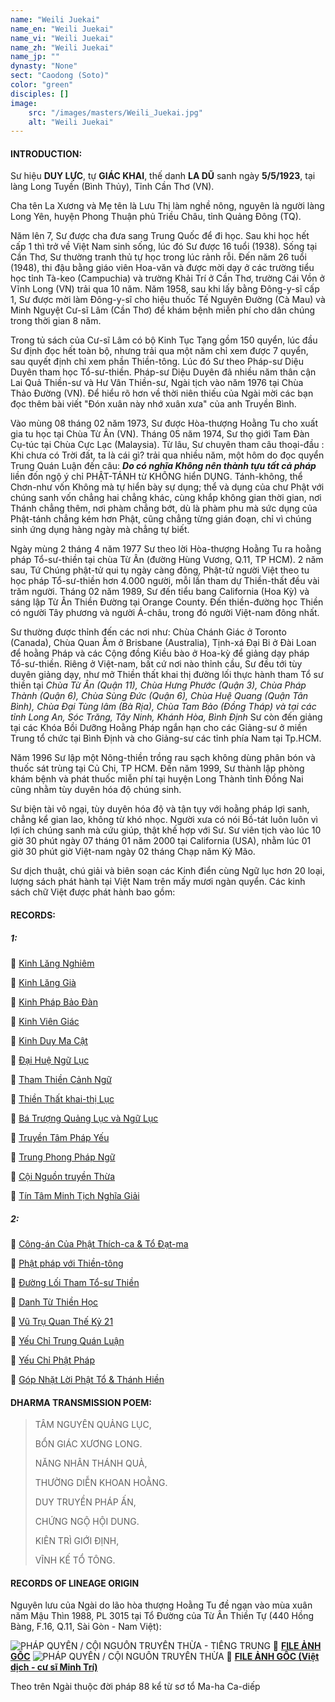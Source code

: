 ```yaml
---
name: "Weili Juekai"
name_en: "Weili Juekai"
name_vi: "Weili Juekai"
name_zh: "Weili Juekai"
name_jp: ""
dynasty: "None"
sect: "Caodong (Soto)"
color: "green"
disciples: []
image: 
    src: "/images/masters/Weili_Juekai.jpg"
    alt: "Weili Juekai"
---
```


#### INTRODUCTION:

Sư hiệu __DUY LỰC__, tự __GIÁC KHAI__, thế danh __LA DŨ__ sanh ngày __5/5/1923__, tại làng Long Tuyền (Bình Thủy), Tỉnh Cần Thơ (VN).

Cha tên La Xương và Mẹ tên là Lưu Thị làm nghề nông, nguyên là người làng Long Yên, huyện Phong Thuận phủ Triều Châu, tỉnh Quảng Đông (TQ).

Năm lên 7, Sư được cha đưa sang Trung Quốc để đi học. Sau khi học hết cấp 1 thì trở về Việt Nam sinh sống, lúc đó Sư được 16 tuổi (1938).
Sống tại Cần Thơ, Sư thường tranh thủ tự học trong lúc rảnh rỗi.
Đến năm 26 tuổi (1948), thi đậu bằng giáo viên Hoa-văn và được mời dạy ở các trường tiểu học tỉnh Tà-keo (Campuchia) và trường Khải Trí ở Cần Thơ, trường Cái Vồn ở Vĩnh Long (VN) trải qua 10 năm.
Năm 1958, sau khi lấy bằng Đông-y-sĩ cấp 1, Sư được mời làm Đông-y-sĩ cho hiệu thuốc Tế Nguyên Đường (Cà Mau) và Minh Nguyệt Cư-sĩ Lâm (Cần Thơ) để khám bệnh miễn phí cho dân chúng trong thời gian 8 năm.

Trong tủ sách của Cư-sĩ Lâm có bộ Kinh Tục Tạng gồm 150 quyển, lúc đầu Sư định đọc hết toàn bộ, nhưng trải qua một năm chỉ xem được 7 quyển, sau quyết định chỉ xem phần Thiền-tông.
Lúc đó Sư theo Pháp-sư Diệu Duyên tham học Tổ-sư-thiền. Pháp-sư Diệu Duyên đã nhiều năm thân cận Lai Quả Thiền-sư và Hư Vân Thiền-sư, Ngài tịch vào năm 1976 tại Chùa Thảo Đường (VN).
Để hiểu rõ hơn về thời niên thiếu của Ngài mời các bạn đọc thêm bài viết "Đón xuân này nhớ xuân xưa" của anh Truyền Bình.

Vào mùng 08 tháng 02 năm 1973, Sư được Hòa-thượng Hoằng Tu cho xuất gia tu học tại Chùa Từ Ân (VN). Tháng 05 năm 1974, Sư thọ giới Tam Đàn Cụ-túc tại Chùa Cực Lạc (Malaysia).
Từ lâu, Sư chuyên tham câu thoại-đầu : Khi chưa có Trời đất, ta là cái gì? trải qua nhiều năm, một hôm do đọc quyển Trung Quán Luận đến câu: ___Do có nghĩa Không nên thành tựu tất cả pháp___ liền đốn ngộ ý chỉ PHẬT-TÁNH từ KHÔNG hiển DỤNG.
Tánh-không, thể Chơn-như vốn Không mà tự hiển bày sự dụng; thể và dụng của chư Phật với chúng sanh vốn chẳng hai chẳng khác, cùng khắp không gian thời gian, nơi Thánh chẳng thêm, nơi phàm chẳng bớt, dù là phàm phu mà sức dụng của Phật-tánh chẳng kém hơn Phật, cũng chẳng từng gián đoạn, chỉ vì chúng sinh ứng dụng hàng ngày mà chẳng tự biết.

Ngày mùng 2 tháng 4 năm 1977 Sư theo lời Hòa-thượng Hoằng Tu ra hoằng pháp Tổ-sư-thiền tại chùa Từ Ân (đường Hùng Vương, Q.11, TP HCM).
2 năm sau, Tứ Chúng phật-tử qui tụ ngày càng đông, Phật-tử người Việt theo tu học pháp Tổ-sư-thiền hơn 4.000 người, mỗi lần tham dự Thiền-thất đều vài trăm người.
Tháng 02 năm 1989, Sư đến tiểu bang California (Hoa Kỳ) và sáng lập Từ Ân Thiền Đường tại Orange County.
Đến thiền-đường học Thiền có người Tây phương và người Á-châu, trong đó người Việt-nam đông nhất.

Sư thường được thỉnh đến các nơi như: Chùa Chánh Giác ở Toronto (Canada), Chùa Quan Âm ở Brisbane (Australia), Tịnh-xá Đại Bi ở Đài Loan để hoằng Pháp và các Cộng đồng Kiều bào ở Hoa-kỳ để giảng dạy pháp Tổ-sư-thiền.
Riêng ở Việt-nam, bất cứ nơi nào thỉnh cầu, Sư đều tới tùy duyên giảng dạy, như mở Thiền thất khai thị đường lối thực hành tham Tổ sư thiền tại _Chùa Từ Ân (Quận 11), Chùa Hưng Phước (Quận 3), Chùa Pháp Thành (Quận 6), Chùa Sùng Đức (Quận 6), Chùa Huệ Quang (Quận Tân Bình), Chùa Đại Tùng lâm (Bà Rịa), Chùa Tam Bảo (Đồng Tháp) và tại các tỉnh Long An, Sóc Trăng, Tây Ninh, Khánh Hòa, Bình Định_
Sư còn đến giảng tại các Khóa Bồi Dưỡng Hoằng Pháp ngắn hạn cho các Giảng-sư ở miền Trung tổ chức tại Bình Định và cho Giảng-sư các tỉnh phía Nam tại Tp.HCM.

Năm 1996 Sư lập một Nông-thiền trồng rau sạch không dùng phân bón và thuốc sát trùng tại Củ Chi, TP HCM.
Đến năm 1999, Sư thành lập phòng khám bệnh và phát thuốc miễn phí tại huyện Long Thành tỉnh Đồng Nai cũng nhằm tùy duyên hóa độ chúng sinh.

Sư biện tài vô ngại, tùy duyên hóa độ và tận tụy với hoằng pháp lợi sanh, chẳng kể gian lao, không từ khó nhọc.
Người xưa có nói Bồ-tát luôn luôn vì lợi ích chúng sanh mà cứu giúp, thật khế hợp với Sư.
Sư viên tịch vào lúc 10 giờ 30 phút ngày 07 tháng 01 năm 2000 tại California (USA), nhằm lúc 01 giờ 30 phút giờ Việt-nam ngày 02 tháng Chạp năm Kỷ Mão.

Sư dịch thuật, chú giải và biên soạn các Kinh điển cùng Ngữ lục hơn 20 loại, lượng sách phát hành tại Việt Nam trên mấy mươi ngàn quyển. 
Các kinh sách chữ Việt được phát hành bao gồm:

#### RECORDS:

##### 1:

📖 <a href="http://tosuthien.info/kinh_sach_storage/kinh%20lang%20nghiem.pdf" target="_blank">Kinh Lăng Nghiêm</a>

📖 <a href="http://tosuthien.info/kinh_sach_storage/kinh%20lang%20gia.pdf" target="_blank">Kinh Lăng Già</a>

📖 <a href="http://tosuthien.info/kinh_sach_storage/kinh%20phap%20bao%20dan.pdf" target="_blank">Kinh Pháp Bảo Đàn</a>

📖 <a href="http://tosuthien.info/kinh_sach_storage/kinh%20vien%20giac.pdf" target="_blank">Kinh Viên Giác</a>

📖 <a href="http://tosuthien.info/kinh_sach_storage/kinh%20duy%20ma%20cat.pdf" target="_blank">Kinh Duy Ma Cật</a>

📖 <a href="http://tosuthien.info/kinh_sach_storage/dai%20hue%20ngu%20luc.pdf" target="_blank">Đại Huệ Ngữ Lục</a>

📖 <a href="http://tosuthien.info/kinh_sach_storage/tham%20thien%20canh%20ngu.pdf" target="_blank">Tham Thiền Cảnh Ngữ</a>

📖 <a href="http://tosuthien.info/kinh_sach_storage/thien%20that%20khai%20thi%20luc.pdf" target="_blank">Thiền Thất khai-thị Lục</a>

📖 <a href="http://tosuthien.info/kinh_sach_storage/ba%20truong%20ngu%20luc.pdf" target="_blank">Bá Trượng Quảng Lục và Ngữ Lục</a>

📖 <a href="https://www.niemphat.vn/downloads/thien-tong/hoc-thien/truyen-tam-phap-yeu-ht-duy-luc-dich.pdf" target="_blank">Truyền Tâm Pháp Yếu</a>

📖 <a href="http://tosuthien.info/kinh_sach_storage/trung%20phong%20phap%20ngu.pdf" target="_blank">Trung Phong Pháp Ngữ</a>

📖 <a href="http://tosuthien.info/kinh_sach_storage/coi%20nguon%20truyen%20thua.pdf" target="_blank">Cội Nguồn truyền Thừa</a>

📖 <a href="https://thuvienhoasen.org/a9867/tin-tam-minh-tich-nghia-giai" target="_blank">Tín Tâm Minh Tịch Nghĩa Giải</a>

##### 2:

📖 <a href="http://tosuthien.info/kinh_sach_storage/cong%20an%20cua%20phat%20thich%20ca%20va%20to%20dat%20ma.pdf" target="_blank">Công-án Của Phật Thích-ca & Tổ Đạt-ma</a>

📖 <a href="https://phapthihoi.org/kinh/Ebooks/Thien-Tong/Hoc-Thien/Phat-Phap-Voi-Thien-Tong-HT-Duy-Luc.pdf" target="_blank">Phật pháp với Thiền-tông</a>

📖 <a href="http://tosuthien.info/kinh_sach_storage/duong%20loi%20thuc%20hanh%20tham%20to%20su%20thien.pdf" target="_blank">Đường Lối Tham Tổ-sư Thiền</a>

📖 <a href="http://tosuthien.info/kinh_sach_storage/danh%20tu%20thien%20hoc%20chu%20giai.pdf" target="_blank">Danh Từ Thiền Học</a>

📖 <a href="http://tosuthien.info/kinh_sach_storage/vu%20tru%20quan%20the%20ky%2021.pdf" target="_blank">Vũ Trụ Quan Thế Kỷ 21</a>

📖 <a href="http://tosuthien.info/kinh_sach_storage/yeu%20chi%20trung%20quan%20luan.pdf" target="_blank">Yếu Chỉ Trung Quán Luận</a>

📖 <a href="https://phapthihoi.org/kinh/Ebooks/Thien-Tong/Hoc-Thien/Yeu-Chi-Phat-Phap-HT-Duy-Luc.pdff" target="_blank">Yếu Chỉ Phật Pháp</a>

📖 <a href="http://tosuthien.info/kinh_sach_storage/got%20nhat%20loi%20to%20va%20thanh%20hien.pdf" target="_blank">Góp Nhặt Lời Phật Tổ & Thánh Hiền</a>


#### DHARMA TRANSMISSION POEM:

>TÂM NGUYÊN QUẢNG LỤC,
>
>BỔN GIÁC XƯƠNG LONG.
>
>NĂNG NHÂN THÁNH QUẢ,
>
>THƯỜNG DIỄN KHOAN HOẰNG.
>
>DUY TRUYỀN PHÁP ẤN,
>
>CHỨNG NGỘ HỘI DUNG.
>
>KIÊN TRÌ GIỚI ĐỊNH,
>
>VĨNH KẾ TỔ TÔNG.

#### RECORDS OF LINEAGE ORIGIN

Nguyên lưu của Ngài do lão hòa thượng Hoằng Tu đề ngạn vào mùa xuân năm Mậu Thìn 1988, PL 3015 tại Tổ Đường của Từ Ân Thiền Tự (440 Hồng Bàng, F.16, Q.11, Sài Gòn - Nam Việt):

<img decoding="async" src="https://thamtosuthien.net/vn/uploads/about/197842667_326854435669527_3091179884611608596_n.jpg" alt="PHÁP QUYỂN / CỘI NGUỒN TRUYỀN THỪA - TIẾNG TRUNG" />
🧷 <a href="https://drive.google.com/file/d/15giHhHtKe2JwsfSIePp3JJZdlYP1QGJM/view?usp=sharing" target="_blank"><b>FILE ẢNH GỐC</b></a>

<img decoding="async" src="https://vn.thamtosuthien.net/uploads/about/84x120.jpg" alt="PHÁP QUYỂN / CỘI NGUỒN TRUYỀN THỪA" />
🧷 <a href="https://drive.google.com/file/d/1qbzUvyuTC5AWZnHGUE5isV6dq-B6YJYv/view?usp=sharing" target="_blank"><b>FILE ẢNH GỐC (Việt dịch - cư sĩ Minh Trí)</b></a>

Theo trên Ngài thuộc đời pháp 88 kể từ sơ tổ Ma-ha Ca-diếp
